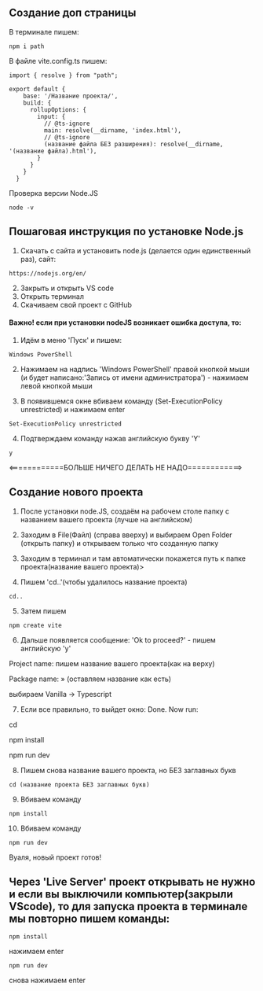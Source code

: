 
<h2>Создание доп страницы</h2>

В терминале пишем:
```
npm i path
```

В файле vite.config.ts пишем:

```
import { resolve } from "path";

export default {
    base: '/Название проекта/',
    build: {
      rollupOptions: {
        input: {
          // @ts-ignore
          main: resolve(__dirname, 'index.html'),
          // @ts-ignore
          (название файла БЕЗ разширения): resolve(__dirname, '(название файла).html'),
        }
      }
    }
  }
```


Проверка версии Node.JS  
```
node -v
```

<h2> Пошаговая инструкция по установке Node.js </h2>

1. Скачать с сайта и установить node.js (делается один единственный раз), сайт:
```
https://nodejs.org/en/
```
2. Закрыть и открыть VS code
3. Открыть терминал
4. Скачиваем свой проект с GitHub


<h4>Важно! если при установки nodeJS возникает ошибка доступа, то:</h4> 

1. Идём в меню 'Пуск' и пишем:

```
Windows PowerShell
```
2. Нажимаем на надпись 'Windows PowerShell' правой кнопкой мыши (и будет написано:'Запись от имени администратора') - нажимаем левой кнопкой мыши

3. В появившемся окне вбиваем команду (Set-ExecutionPolicy unrestricted) и нажимаем enter
```
Set-ExecutionPolicy unrestricted
```
4. Подтверждаем команду нажав английскую букву 'Y'
```
y
```

<============БОЛЬШЕ НИЧЕГО ДЕЛАТЬ НЕ НАДО============>




<h2> Создание нового проекта</h2> 

1. После установки node.JS, создаём на рабочем столе папку с названием вашего проекта (лучше на английском) 

2. Заходим в File(Файл) (справа вверху) и выбираем Open Folder (открыть папку) и открываем только что созданную папку

3. Заходим в терминал и там автоматически покажется путь к папке проекта\(название вашего проекта)> 
4. Пишем 'cd..'(чтобы удалилось название проекта)
```
cd..
```

5. Затем пишем
```
npm create vite
```

6. Дальше появляется сообщение: 'Ok to proceed?' - пишем английскую 'y'

Project name: пишем название вашего проекта(как на верху) 

Package name: » (оставляем название как есть)

выбираем Vanilla -> Typescript

7. Если все правильно, то выйдет окно:
Done. Now run:

cd  

npm install

npm run dev

8. Пишем снова название вашего проекта, но БЕЗ заглавных букв
```
cd (название проекта БЕЗ заглавных букв)
```
  
9. Вбиваем команду
```
npm install
```
10. Вбиваем команду
```
npm run dev
```

Вуаля, новый проект готов!


<h2> Через 'Live Server' проект открывать не нужно и если вы выключили компьютер(закрыли VScode), то для запуска проекта в терминале мы повторно пишем команды:</h2>

```
npm install
```
нажимаем enter

```
npm run dev
```

снова нажимаем enter
